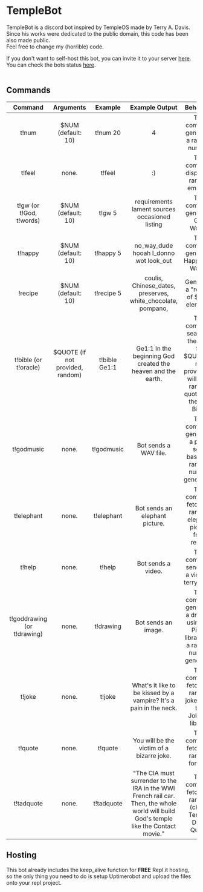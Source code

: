 # TempleBot
TempleBot is a discord bot inspired by TempleOS made by Terry A. Davis. <br>
Since his works were dedicated to the public domain, this code has been also made public. <br>
Feel free to change my (horrible) code. <br>

If you don't want to self-host this bot, you can invite it to your server [here](https://discord.com/api/oauth2/authorize?client_id=1168260312307351584&permissions=100352&scope=bot). You can check the bots status [here](https://godstemple.krychatech.repl.co).<br>
<br>
## Commands
| Command                     | Arguments                        | Example       | Example Output                                                                                                                        | Behaviour                                                                                                   |
|:---------------------------:|:--------------------------------:|:-------------:|:-------------------------------------------------------------------------------------------------------------------------------------:|:-----------------------------------------------------------------------------------------------------------:|
| t!num                       | $NUM (default: 10)               | t!num 20      | 4                                                                                                                                     | This command generates a random number.                                                                     |
| t!feel                      | none.                            | t!feel        | :)                                                                                                                                    | This command displays a random emotion.                                                                     |
| t!gw (or t!God, t!words)    | $NUM (default: 10)               | t!gw 5        | requirements lament sources occasioned listing                                                                                        | This command generates God Words.                                                                           |
| t!happy                     | $NUM (default: 10)               | t!happy 5     | no_way_dude hooah I_donno wot look_out                                                                                                | This command generates Happy God Words.                                                                     |
| !recipe                     | $NUM (default: 10)               | t!recipe 5    | coulis, Chinese_dates, preserves, white_chocolate, pompano,                                                                           | Generates a "recipe" of $NUM elements.                                                                      |
| t!bible (or t!oracle)       | $QUOTE (if not provided, random) | t!bible Ge1:1 | Ge1:1 In the beginning God created the heaven and the earth.                                                                          | This command searches the Bible for $QUOTE. If not provided, it will get a random quote from the KJV Bible. |
| t!godmusic                  | none.                            | t!godmusic    | Bot sends a WAV file.                                                                                                                 | This command generates a piano song based on random number generation.                                      |
| t!elephant                  | none.                            | t!elephant    | Bot sends an elephant picture.                                                                                                        | This command fetches a random elephant picture from reddit.                                                 |
| t!help                      | none.                            | t!help        | Bot sends a video.                                                                                                                    | This command sends out a video of terry davis.                                                              |
| t!goddrawing (or t!drawing) | none.                            | t!drawing     | Bot sends an image.                                                                                                                   | This command generates a drawing using the Pillow library and a random number generator.                    |
| t!joke                      | none.                            | t!joke        | What's it like to be kissed by a vampire? It's a pain in the neck.                                                                    | This command fetches a random joke using the JokeAPI library.                                               |
| t!quote                     | none.                            | t!quote       | You will be the victim of a bizarre joke.                                                                                             | This command fetches a random fortune.                                                                      |
| t!tadquote                  | none.                            | t!tadquote    | "The CIA must surrender to the IRA in the WWI French rail car. Then, the whole world will build God's temple like the Contact movie." | This command fetches a random (clean) Terry A. Davis Quote.                                                 |

## Hosting
This bot already includes the keep_alive function for **FREE** Repl.it hosting, so the only thing you need to do is setup Uptimerobot and upload the files onto your repl project.
